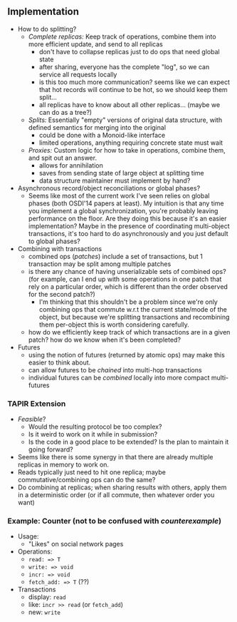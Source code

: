 ## Implementation

- How to do splitting?
    - *Complete replicas:* Keep track of operations, combine them into more efficient update, and send to all replicas
        - don't have to collapse replicas just to do ops that need global state
        - after sharing, everyone has the complete "log", so we can service all requests locally
        - is this too much more communication? seems like we can expect that hot records will continue to be hot, so we should keep them split...
        - all replicas have to know about all other replicas... (maybe we can do as a tree?)
    - *Splits:* Essentially "empty" versions of original data structure, with defined semantics for merging into the original
        - could be done with a Monoid-like interface
        - limited operations, anything requiring concrete state must wait
    - *Proxies:* Custom logic for how to take in operations, combine them, and spit out an answer.
        - allows for annihilation
        - saves from sending state of large object at splitting time
        - data structure maintainer must implement by hand?
- Asynchronous record/object reconciliations or global phases?
    - Seems like most of the current work I've seen relies on global phases (both OSDI'14 papers at least). My intuition is that any time you implement a global synchronization, you're probably leaving performance on the floor. Are they doing this because it's an easier implementation? Maybe in the presence of coordinating multi-object transactions, it's too hard to do asynchronously and you just default to global phases?
- Combining with transactions
    - combined ops (*patches*) include a set of transactions, but 1 transaction may be split among multiple patches
    - is there any chance of having unserializable sets of combined ops? (for example, can I end up with some operations in one patch that rely on a particular order, which is different than the order observed for the second patch?)
        - I'm thinking that this shouldn't be a problem since we're only combining ops that commute w.r.t the current state/mode of the object, but because we're splitting transactions and recombining them per-object this is worth considering carefully. 
	- how do we efficiently keep track of which transactions are in a given patch? how do we know when it's been completed?
- Futures
    - using the notion of futures (returned by atomic ops) may make this easier to think about.
    - can allow futures to be *chained* into multi-hop transactions
    - individual futures can be *combined* locally into more compact multi-futures

### TAPIR Extension
- *Feasible*?
    - Would the resulting protocol be too complex?
    - Is it weird to work on it while in submission?
    - Is the code in a good place to be extended? Is the plan to maintain it going forward?
- Seems like there is some synergy in that there are already multiple replicas in memory to work on.
- Reads typically just need to hit one replica; maybe commutative/combining ops can do the same?
- Do combining at replicas; when sharing results with others, apply them in a deterministic order (or if all commute, then whatever order you want)

### Example: Counter (not to be confused with *counterexample*)
- Usage:
    - "Likes" on social network pages
- Operations:
    - `read: => T`
    - `write: => void`
    - `incr: => void`
    - `fetch_add: => T` (??)
- Transactions
    - display: `read`
    - like: `incr >> read` (or `fetch_add`)
    - new: `write`

